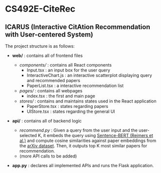 # CS492E-CiteRec

## ICARUS (Interactive CitAtion Recommendation with User-centered System)

The project structure is as follows:

- __web/__ : contains all of frontend files
  - _components/_ : contains all React components
    - Input.tsx : an input box for the user query
    - InteractiveChart.js : an interactive scatterplot displaying query and recommended papers
    - PaperList.tsx : a interactive recommendation list
  - _pages/_ : contains all webpages
    - index.tsx : the first and main page
  - _stores/_ : contains and maintains states used in the React application
    - PaperStore.tsx : states regarding papers
    - UIStore.tsx : states regarding the general UI

- __api/__ : contains all of backend logic
  - _recommen<span>d.</span>py_ : Given a query from the user input and the user-selected K, it embeds the query using [Sentence-BERT (Reimers et al.)](https://arxiv.org/abs/1908.10084) and compute cosine similarities against paper embeddings from the [arXiv dataset](https://www.kaggle.com/Cornell-University/arxiv). Then, it outputs top K most similar papers for recommendation.
  - (more API calls to be added)

- __app&#46;py__ : declares all implemented APIs and runs the Flask application.
